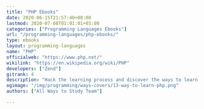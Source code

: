 ```yaml
---
title: "PHP Ebooks"
date: 2020-06-15T21:57:40+08:00
lastmod: 2020-07-08T01:01:01+03:00
categories: ["Programming Languages Ebooks"]
url: "/programming-languages/php-ebooks/"
type: ebooks
layout: programming-languages
name: "PHP"
officialweb: "https://www.php.net/"
wikilink: "https://en.wikipedia.org/wiki/PHP"
developers: ["Zend"]
gitrank: 4
description: "Hack the learning process and discover the ways to learn PHP programming easier with their pros and cons suggested for any level from beginner to professional."
ogimage: "/img/programming/ways-covers/13-way-to-learn-php.png"
authors: ["All Ways to Study Team"]

---
```


